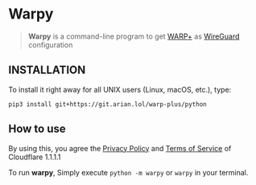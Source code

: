 # Warpy

>**Warpy** is a command-line program to get [WARP+](https://blog.cloudflare.com/announcing-warp-plus/) as [WireGuard](https://www.wireguard.com/) configuration
## INSTALLATION
To install it right away for all UNIX users (Linux, macOS, etc.), type:

    pip3 install git+https://git.arian.lol/warp-plus/python
   
## How to use
By using this, you agree the [Privacy Policy](https://www.cloudflare.com/application/privacypolicy/) and [Terms of Service](https://www.cloudflare.com/application/terms/) of Cloudflare 1.1.1.1

To run **warpy**, Simply execute
    `python -m warpy` or `warpy` in your terminal.
